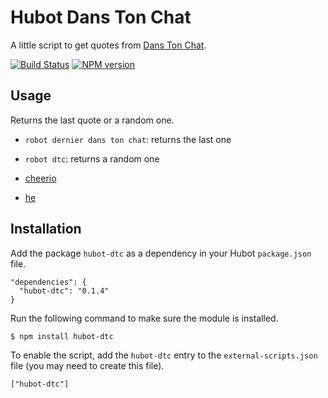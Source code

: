 # Hubot Dans Ton Chat

A little script to get quotes from [Dans Ton Chat](http://danstonchat.com/).

[![Build Status](https://travis-ci.org/eunomie/hubot-dtc.png)](https://travis-ci.org/eunomie/hubot-dtc) [![NPM version](https://badge.fury.io/js/hubot-dtc.png)](http://badge.fury.io/js/hubot-dtc)

## Usage

Returns the last quote or a random one.

* `robot dernier dans ton chat`: returns the last one
* `robot dtc`: returns a random one


* [cheerio](https://github.com/MatthewMueller/cheerio)
* [he](https://github.com/mathiasbynens/he)

## Installation

Add the package `hubot-dtc` as a dependency in your Hubot `package.json` file.

    "dependencies": {
      "hubot-dtc": "0.1.4"
    }

Run the following command to make sure the module is installed.

    $ npm install hubot-dtc

To enable the script, add the `hubot-dtc` entry to the `external-scripts.json` file (you may need to create this file).

    ["hubot-dtc"]
